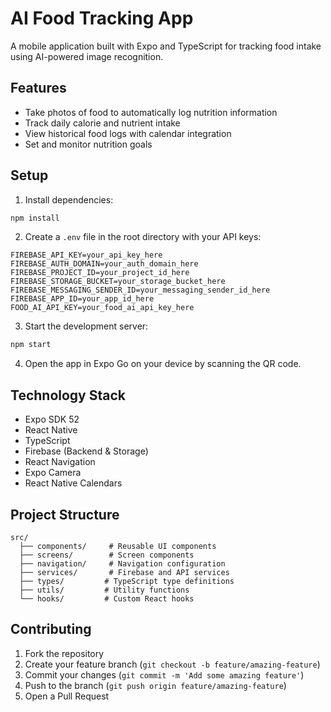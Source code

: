 # AI Food Tracking App

A mobile application built with Expo and TypeScript for tracking food intake using AI-powered image recognition.

## Features

- Take photos of food to automatically log nutrition information
- Track daily calorie and nutrient intake
- View historical food logs with calendar integration
- Set and monitor nutrition goals

## Setup

1. Install dependencies:
```bash
npm install
```

2. Create a `.env` file in the root directory with your API keys:
```
FIREBASE_API_KEY=your_api_key_here
FIREBASE_AUTH_DOMAIN=your_auth_domain_here
FIREBASE_PROJECT_ID=your_project_id_here
FIREBASE_STORAGE_BUCKET=your_storage_bucket_here
FIREBASE_MESSAGING_SENDER_ID=your_messaging_sender_id_here
FIREBASE_APP_ID=your_app_id_here
FOOD_AI_API_KEY=your_food_ai_api_key_here
```

3. Start the development server:
```bash
npm start
```

4. Open the app in Expo Go on your device by scanning the QR code.

## Technology Stack

- Expo SDK 52
- React Native
- TypeScript
- Firebase (Backend & Storage)
- React Navigation
- Expo Camera
- React Native Calendars

## Project Structure

```
src/
  ├── components/     # Reusable UI components
  ├── screens/        # Screen components
  ├── navigation/     # Navigation configuration
  ├── services/       # Firebase and API services
  ├── types/         # TypeScript type definitions
  ├── utils/         # Utility functions
  └── hooks/         # Custom React hooks
```

## Contributing

1. Fork the repository
2. Create your feature branch (`git checkout -b feature/amazing-feature`)
3. Commit your changes (`git commit -m 'Add some amazing feature'`)
4. Push to the branch (`git push origin feature/amazing-feature`)
5. Open a Pull Request 